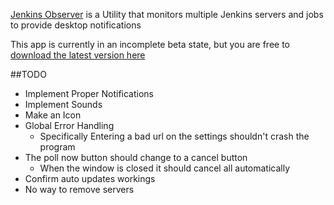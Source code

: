 [Jenkins Observer](https://github.com/haroldhues/JenkinsObserver) is a Utility that monitors multiple Jenkins servers and jobs to provide desktop notifications

This app is currently in an incomplete beta state, but you are free to [download the latest version here](http://haroldhues.github.com/JenkinsObserver/)

##TODO

 * Implement Proper Notifications
 * Implement Sounds
 * Make an Icon
 * Global Error Handling
   * Specifically Entering a bad url on the settings shouldn't crash the program
 * The poll now button should change to a cancel button
   * When the window is closed it should cancel all automatically
 * Confirm auto updates workings
 * No way to remove servers